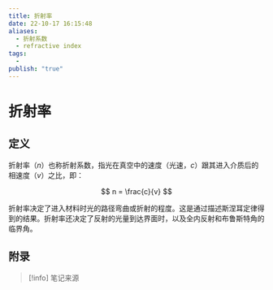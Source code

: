 ```yaml
---
title: 折射率
date: 22-10-17 16:15:48
aliases:
  - 折射系数
  - refractive index
tags:
  - 
publish: "true"
---
```


# 折射率

## 定义

折射率（$n$）也称折射系数，指光在真空中的速度（光速，$c$）跟其进入介质后的相速度（$v$）之比，即：

$$
n = \frac{c}{v}
$$

折射率决定了进入材料时光的路径弯曲或折射的程度。这是通过描述斯涅耳定律得到的结果。折射率还决定了反射的光量到达界面时，以及全内反射和布鲁斯特角的临界角。


## 附录

> [!info] 笔记来源
> 

